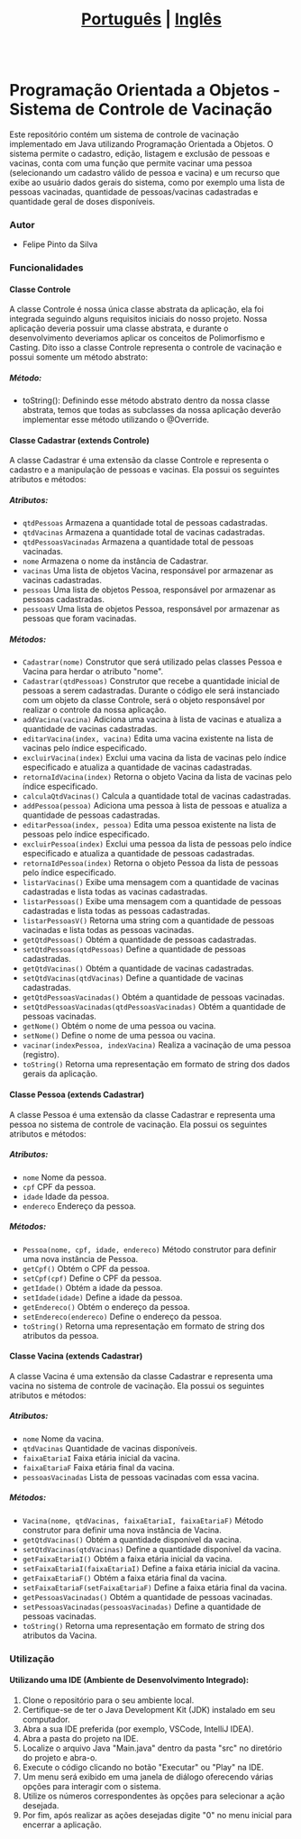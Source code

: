 # <div align="center"><a href="/README.md">Português</a> | <a href="/README_EN.md">Inglês</a></div>
<br><br>
# Programação Orientada a Objetos - Sistema de Controle de Vacinação
Este repositório contém um sistema de controle de vacinação implementado em Java utilizando Programação Orientada a Objetos. O sistema permite o cadastro, edição, listagem e exclusão de pessoas e vacinas, conta com uma função que permite vacinar uma pessoa (selecionando um cadastro válido de pessoa e vacina) e um recurso que exibe ao usuário dados gerais do sistema, como por exemplo uma lista de pessoas vacinadas, quantidade de pessoas/vacinas cadastradas e quantidade geral de doses disponíveis.

### Autor
* Felipe Pinto da Silva

### Funcionalidades
#### Classe Controle
A classe Controle é nossa única classe abstrata da aplicação, ela foi integrada seguindo alguns requisitos iniciais do nosso projeto. Nossa aplicação deveria possuir uma classe abstrata, e durante o desenvolvimento deveriamos aplicar os conceitos de Polimorfismo e Casting. Dito isso a classe Controle representa o controle de vacinação e possui somente um método abstrato:

##### Método:
* toString(): Definindo esse método abstrato dentro da nossa classe abstrata, temos que todas as subclasses da nossa aplicação deverão implementar esse método utilizando o @Override.

#### Classe Cadastrar (extends Controle)
A classe Cadastrar é uma extensão da classe Controle e representa o cadastro e a manipulação de pessoas e vacinas. Ela possui os seguintes atributos e métodos:

##### Atributos:
* `qtdPessoas` Armazena a quantidade total de pessoas cadastradas.
* `qtdVacinas` Armazena a quantidade total de vacinas cadastradas.
* `qtdPessoasVacinadas` Armazena a quantidade total de pessoas vacinadas.
* `nome` Armazena o nome da instância de Cadastrar.
* `vacinas` Uma lista de objetos Vacina, responsável por armazenar as vacinas cadastradas.
* `pessoas` Uma lista de objetos Pessoa, responsável por armazenar as pessoas cadastradas.
* `pessoasV` Uma lista de objetos Pessoa, responsável por armazenar as pessoas que foram vacinadas.

##### Métodos:
* `Cadastrar(nome)` Construtor que será utilizado pelas classes Pessoa e Vacina para herdar o atributo "nome".
* `Cadastrar(qtdPessoas)` Construtor que recebe a quantidade inicial de pessoas a serem cadastradas. Durante o código ele será instanciado com um objeto da classe Controle, será o objeto responsável por realizar o controle da nossa aplicação.
* `addVacina(vacina)` Adiciona uma vacina à lista de vacinas e atualiza a quantidade de vacinas cadastradas.
* `editarVacina(index, vacina)` Edita uma vacina existente na lista de vacinas pelo índice especificado.
* `excluirVacina(index)` Exclui uma vacina da lista de vacinas pelo índice especificado e atualiza a quantidade de vacinas cadastradas.
* `retornaIdVacina(index)` Retorna o objeto Vacina da lista de vacinas pelo índice especificado.
* `calculaQtdVacinas()` Calcula a quantidade total de vacinas cadastradas.
* `addPessoa(pessoa)` Adiciona uma pessoa à lista de pessoas e atualiza a quantidade de pessoas cadastradas.
* `editarPessoa(index, pessoa)` Edita uma pessoa existente na lista de pessoas pelo índice especificado.
* `excluirPessoa(index)` Exclui uma pessoa da lista de pessoas pelo índice especificado e atualiza a quantidade de pessoas cadastradas.
* `retornaIdPessoa(index)` Retorna o objeto Pessoa da lista de pessoas pelo índice especificado.
* `listarVacinas()` Exibe uma mensagem com a quantidade de vacinas cadastradas e lista todas as vacinas cadastradas.
* `listarPessoas()` Exibe uma mensagem com a quantidade de pessoas cadastradas e lista todas as pessoas cadastradas.
* `listarPessoasV()` Retorna uma string com a quantidade de pessoas vacinadas e lista todas as pessoas vacinadas.
* `getQtdPessoas()` Obtém a quantidade de pessoas cadastradas.
* `setQtdPessoas(qtdPessoas)` Define a quantidade de pessoas cadastradas.
* `getQtdVacinas()` Obtém a quantidade de vacinas cadastradas.
* `setQtdVacinas(qtdVacinas)` Define a quantidade de vacinas cadastradas.
* `getQtdPessoasVacinadas()` Obtém a quantidade de pessoas vacinadas.
* `setQtdPessoasVacinadas(qtdPessoasVacinadas)` Obtém a quantidade de pessoas vacinadas.
* `getNome()` Obtém o nome de uma pessoa ou vacina.
* `setNome()` Define o nome de uma pessoa ou vacina.
* `vacinar(indexPessoa, indexVacina)` Realiza a vacinação de uma pessoa (registro).
* `toString()` Retorna uma representação em formato de string dos dados gerais da aplicação.

#### Classe Pessoa (extends Cadastrar)
A classe Pessoa é uma extensão da classe Cadastrar e representa uma pessoa no sistema de controle de vacinação. Ela possui os seguintes atributos e métodos:

##### Atributos:
* `nome` Nome da pessoa.
* `cpf` CPF da pessoa.
* `idade` Idade da pessoa.
* `endereco` Endereço da pessoa.

##### Métodos:
* `Pessoa(nome, cpf, idade, endereco)` Método construtor para definir uma nova instância de Pessoa.
* `getCpf()` Obtém o CPF da pessoa.
* `setCpf(cpf)` Define o CPF da pessoa.
* `getIdade()` Obtém a idade da pessoa.
* `setIdade(idade)` Define a idade da pessoa.
* `getEndereco()` Obtém o endereço da pessoa.
* `setEndereco(endereco)` Define o endereço da pessoa.
* `toString()` Retorna uma representação em formato de string dos atributos da pessoa.

#### Classe Vacina (extends Cadastrar)
A classe Vacina é uma extensão da classe Cadastrar e representa uma vacina no sistema de controle de vacinação. Ela possui os seguintes atributos e métodos:

##### Atributos:
* `nome` Nome da vacina.
* `qtdVacinas` Quantidade de vacinas disponíveis.
* `faixaEtariaI` Faixa etária inicial da vacina.
* `faixaEtariaF` Faixa etária final da vacina.
* `pessoasVacinadas` Lista de pessoas vacinadas com essa vacina.

##### Métodos:
* `Vacina(nome, qtdVacinas, faixaEtariaI, faixaEtariaF)` Método construtor para definir uma nova instância de Vacina.
* `getQtdVacinas()` Obtém a quantidade disponível da vacina.
* `setQtdVacinas(qtdVacinas)` Define a quantidade disponível da vacina.
* `getFaixaEtariaI()` Obtém a faixa etária inicial da vacina.
* `setFaixaEtariaI(faixaEtariaI)` Define a faixa etária inicial da vacina.
* `getFaixaEtariaF()` Obtém a faixa etária final da vacina.
* `setFaixaEtariaF(setFaixaEtariaF)` Define a faixa etária final da vacina.
* `getPessoasVacinadas()` Obtém a quantidade de pessoas vacinadas.
* `setPessoasVacinadas(pessoasVacinadas)` Define a quantidade de pessoas vacinadas.
* `toString()` Retorna uma representação em formato de string dos atributos da Vacina.

### Utilização
#### Utilizando uma IDE (Ambiente de Desenvolvimento Integrado):

1. Clone o repositório para o seu ambiente local.
2. Certifique-se de ter o Java Development Kit (JDK) instalado em seu computador.
3. Abra a sua IDE preferida (por exemplo, VSCode, IntelliJ IDEA).
4. Abra a pasta do projeto na IDE.
5. Localize o arquivo Java "Main.java" dentro da pasta "src" no diretório do projeto e abra-o.
6. Execute o código clicando no botão "Executar" ou "Play" na IDE.
7. Um menu será exibido em uma janela de diálogo oferecendo várias opções para interagir com o sistema.
8. Utilize os números correspondentes às opções para selecionar a ação desejada.
9. Por fim, após realizar as ações desejadas digite "0" no menu inicial para encerrar a aplicação.
